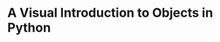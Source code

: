 [//]: <> (author: Benjamin White)
[//]: <> (type: 3pc)
[//]: <> (time: 45)

# A Visual Introduction to Objects in Python